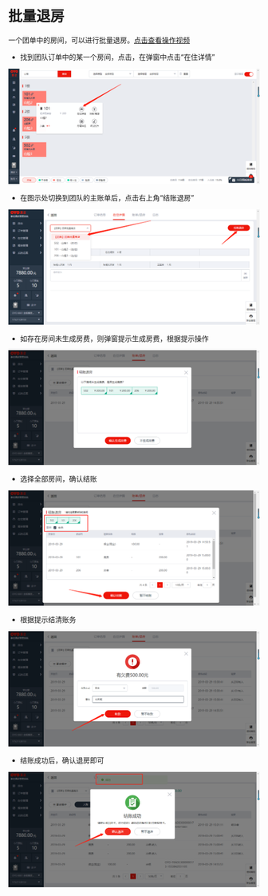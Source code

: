 # 批量退房

一个团单中的房间，可以进行批量退房。[点击查看操作视频](http://crs-pms-vidio.oss-cn-beijing.aliyuncs.com/%E6%89%B9%E9%87%8F%E9%80%80%E6%88%BF.mp4)

* 找到团队订单中的某一个房间，点击，在弹窗中点击“在住详情”

![](../../../.gitbook/assets/image%20%2841%29.png)

* 在图示处切换到团队的主账单后，点击右上角“结账退房”

![](../../../.gitbook/assets/image%20%28551%29.png)

* 如存在房间未生成房费，则弹窗提示生成房费，根据提示操作

![](../../../.gitbook/assets/image%20%28400%29.png)

* 选择全部房间，确认结账

![](../../../.gitbook/assets/image%20%28317%29.png)

* 根据提示结清账务

![](../../../.gitbook/assets/image%20%28554%29.png)

* 结账成功后，确认退房即可

![](../../../.gitbook/assets/image%20%28300%29.png)


